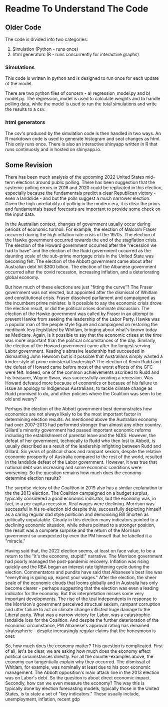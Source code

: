 # Readme To Understand The Code

## Older Code
The code is divided into two categories:

1. Simulation (Python - runs once)
2. html generators (R - runs concurrently for interactive graphs)

### Simulations
This code is written in python and is designed to run once for each update of the model.

There are two python files of concern - a) regression_model.py and b) model.py. The regression_model is used to calculate weights and to handle polling data, while the model is used to run the total simulations and write the results to a csv.

### html generators
The csv's produced by the simulation code is then handled in two ways. An R markdown code is used to generate histogram and seat changes as html. This only runs once. There is also an interactive shinyapp written in R that runs continuosly and in hosted on shinyapp.io.

## Some Revision
There has been much analysis of the upcoming 2022 United States mid-term elections around public polling. There has been suggestion that the systemic polling errors in 2016 and 2020 could be replicated in this election, especially because the fundamentals predict a clear Republican victory - even a landslide - and but the polls suggest a much narrower election. Given the high unreliability of polling in the modern era, it is clear the priors and fundamentals based forecasts are important to provide some check on the input data.

In the Australian context, changes of government usually occur during periods of economic turmoil. For example, the election of Malcolm Fraser occurred during the high inflation rate crisis of the 1970s. The election of the Hawke government occurred towards the end of the stagflation crisis. The election of the Howard government occurred after the "recession we had to have" and the election of the Rudd government occurred as the daunting scale of the sub-prime mortgage crisis in the United State was becoming felt. The election of the Abbott government came about after Australian debt hit $300 billion. The election of the Albanese government occurred after the covid recession, increasing inflation, and a deteriorating global economy.

But how much of these elections are just "fitting the curve"? The Fraser government was not elected, but appointed after the dismissal of Whitlam and constitutional crisis. Fraser dissolved parliament and campaigned as the incumbent prime minister. Is it possible to say the economic crisis drove the election result, or did the political crises dominate discussion. The election of the Hawke government was called by Fraser in an attempt to prevent Hawke from seeking the leadership of the Labor Party. Hawke was a popular man of the people style figure and campaigned on restoring the medibank levy legistlated by Whitlam, bringing about what's known today as Medicare. Again, is it possible to say that the economic crises at the time was more important than the political circumstances of the day. Similarly, the election of the Howard government came after the longest serving Labor government. Keating's abrasive leadership had succeeded in dismantling John Hewsom but is it possible that Australians simply wanted a kinder style of prime ministerial leadership? The election of Kevin Rudd and the defeat of Howard came before most of the worst effects of the GFC were felt. Indeed, one of the common achieivements ascribed to Rudd and his treasurer, Wayne Swan, was successfully avoiding a recession. Was Howard defeated more because of economics or because of his failure to issue an apology to Indigenous Australians, to tackle climate change as Rudd promised to do, and other policies where the Coalition was seen to be old and weary?

Perhaps the election of the Abbott government best demonstrates how economics are not always likely to be the most important factor in determining election results. As mentioned above the Australian economy had over 2007-2013 had performed stronger than almost any other country. Gillard's minority government had passed important economic reforms including the establishment of parental leave and the NDIS. However, the defeat of her government, technically to Rudd who then lost to Abbott, is usually described as a result of the leadership infighting between Rudd and Gillard. Six years of political chaos and rampant sexism, despite the relative economic prosperity of Australia compared to the rest of the world, resulted in the landslide defeat of the Labor government. However, it was true that national debt was increasing and some economic conditions were worsening. So the question remains how much does the economy determine election results?

The surprise victory of the Coalition in 2019 also has a similar explanation to the the 2013 election. The Coalition campaigned on a budget surplus, typically considered a good economic indicator, but the economy was, in fact, in a per capita recession. Real wages were declining. Morrison was successful in his re-election bid despite this, successfully depicting himself as a caring regular dad style politician and demonising Bill Shorten as politically unpalatable. Clearly in this election many indicators pointed to a declining economic situation, while others pointed to a stronger position, the result was a complete surprise and the return of the Morrison government so unexpected by even the PM himself that he labelled it a "miracle."

Having said that, the 2022 election seems, at least on face value, to be a return to the "it's the economy, stupid!" narrative. The Morrison government had poorly managed the post-pandemic recovery. Inflation was rising quickly and the RBA began an interest rate tightening cycle during the election. Commentators and pundits have said that Albanese's best line was "everything is going up, expect your wages." After the election, the sheer scale of the economic clouds that looms globally and in Australia has only become clearer - perhaps suggesting that the election was even a leading indicator for the economy. But this interpretation misses some very important developments. The rise of the teal independents in response to the Morrison's government perceived structual sexism, rampant corruption and utter failure to act on climate change inflicted huge damage to the Liberal party. What was a narrow victory for Labor, was a catastrophic landslide loss for the Coalition. And despite the further deterioration of the economic circumstance, PM Albanese's approval rating has remained stratospheric - despite increasingly regular claims that the honeymoon is over.

So, how much does the economy matter? This question is complicated. First of all, let's be clear, we are asking how much does the economy effect political circumstances directly. For all the counter-examples above, the economy can tangentially explain why they occurred. The dismissal of Whitlam, for example, was nominally at least due to his poor economic management. The Abbott opposition's main attack line in the 2013 election was on Labor's debt. So the question is about direct economic impact. Secondly, how can we even measure the economy? The way this is typically done by election forecasting models, typically those in the United States, is to state a set of "key indicators." These usually include, unemployment, inflation, recent gdp